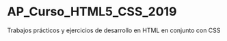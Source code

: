 # AP_Curso_HTML5_CSS_2019
Trabajos prácticos y ejercicios de desarrollo en HTML en conjunto con CSS
